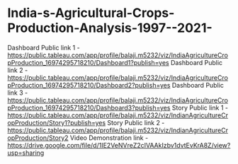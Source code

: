 # India-s-Agricultural-Crops-Production-Analysis-1997--2021-


Dashboard Public link 1 - https://public.tableau.com/app/profile/balaji.m5232/viz/IndiaAgricultureCropProduction_16974295718210/Dashboard1?publish=yes
Dashboard Public link 2 - https://public.tableau.com/app/profile/balaji.m5232/viz/IndiaAgricultureCropProduction_16974295718210/Dashboard2?publish=yes
Dashboard Public link 3 - https://public.tableau.com/app/profile/balaji.m5232/viz/IndiaAgricultureCropProduction_16974295718210/Dashboard3?publish=yes
Story Public link 1 - https://public.tableau.com/app/profile/balaji.m5232/viz/IndianAgricultureCropProduction/Story1?publish=yes
Story Public link 2 - https://public.tableau.com/app/profile/balaji.m5232/viz/IndianAgricultureCropProduction/Story2
Video Demonstration link - https://drive.google.com/file/d/1IE2VeNVreZ2cIVAAkIzbv1dvtEvKrA8Z/view?usp=sharing

